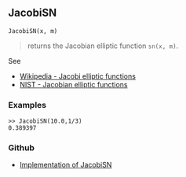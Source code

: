 ## JacobiSN

```
JacobiSN(x, m)
```

> returns the Jacobian elliptic function `sn(x, m)`. 
   

See
* [Wikipedia - Jacobi elliptic functions](https://en.wikipedia.org/wiki/Jacobi_elliptic_functions)
* [NIST - Jacobian elliptic functions](https://dlmf.nist.gov/22.5)

### Examples

```
>> JacobiSN(10.0,1/3)
0.389397
```

### Github

* [Implementation of JacobiSN](https://github.com/axkr/symja_android_library/blob/master/symja_android_library/matheclipse-core/src/main/java/org/matheclipse/core/builtin/EllipticIntegrals.java#L1486) 
